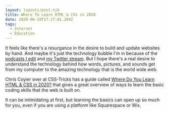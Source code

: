 ```yaml
---
layout: layouts/post.njk
title: Where To Learn HTML & CSS in 2020
date: 2020-06-19T17:17:01.294Z
tags:
  - Internet
  - Education
---
```

It feels like there's a resurgance in the desire to build and update websites by hand. And maybe it's just the technology bubble I'm in because of the [podcasts I edit](https://www.lemonproductions.ca/portfolio/) and [my Twitter stream](https://twitter.com/ichris). But I hope there's a real desire to understand the technology behind how words, pictures, and sounds get from my computer to the amazing technology that is the world wide web.

Chris Coyier over at CSS-Tricks has a guide called [Where Do You Learn HTML & CSS in 2020?](https://css-tricks.com/where-do-you-learn-html-css-in-2019/) that gives a great overview of ways to learn the basic coding skills that the web is built on.

It can be intimidating at first, but learning the basics can open up so much for you, even if you are using a platform like Squarespace or Wix.